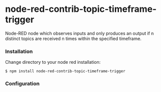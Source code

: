 # node-red-contrib-topic-timeframe-trigger

Node-RED node which observes inputs and only produces an output if n distinct topics are received n times within the specified timeframe.

### Installation
 
Change directory to your node red installation:

    $ npm install node-red-contrib-topic-timeframe-trigger
 
### Configuration 

